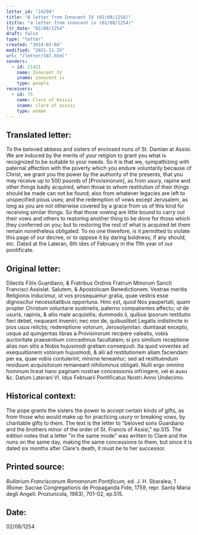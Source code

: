 ```yaml
---
letter_id: "24294"
title: "A letter from Innocent IV (02/08/1254)"
ititle: "a letter from innocent iv (02/08/1254)"
ltr_date: "02/08/1254"
draft: false
type: "letter"
created: "2014-03-04"
modified: "2021-11-25"
url: "/letter/587.html"
senders:
  - id: 21421
    name: Innocent IV
    iname: innocent iv
    type: people
receivers:
  - id: 75
    name: Clare of Assisi
    iname: clare of assisi
    type: woman
---
```

<h2> Translated letter:</h2>To the beloved abbess and sisters of enclosed nuns of St. Damian at Assisi.
We are induced by the merits of your religion to grant you what is recognized to be suitable to your needs.  So it is that we, sympathizing with paternal affection with the poverty which you endure voluntarily because of Christ, we grant you the power by the authority of the presents, that you may receive up to 500 pounds of [Provisinorum], as from usury, rapine and other things badly acquired, when those to whom restitution of their things should be made can not be found; also from whatever legacies are left to unspecified pious uses; and the redemption of vows except Jerusalem, as long as you are not otherwise covered by a grace from us of this kind for receiving similar things.  So that those vowing are little bound to carry out their vows and others to restoring another thing to be done for those which they conferred on you; but to restoring the rest of what is acquired let them remain nonetheless obligated.
To no one therefore, is it permitted to violate this page of our decree, or to oppose it by daring boldness; if any should, etc.
Dated at the Lateran, 6th ides of February in the 11th year of our pontificate.
<h2 class="mt-4"> Original letter:</h2>Dilectis Filiis Guardiano, & Fratribus Ordinis Fratrum Minorum Sancti Francisci Assisiat. Salutem, & Apostolicam Benedictionem.
Vestrae meritis Religionis inducimur, ut vos prosequamur gratia, quae vestris esse dignoscitur necessitatibus opportuna. Hinc est, quod Nos paupertati, quam propter Christum voluntarie sustinetis, paterno compatientes affectu; ut de usuris, rapinis, & aliis male acquisitis; dummodo ii, quibus ipsorum restitutio fieri debet, nequeant inveniri; nec non de, quibuslibet Legatis indistincte in pios usus relictis; redemptione votorum, Jerosolymitan. dumtaxat excepto, usque ad quingentas libras a Provisinorum recipere valeatis, vobis auctoritate praesentium concedimus facultatem; si pro similium receptione alias non sitis a Nobis hujusmodi gratiam consequuti. Ita quod voventes ad exequuitionem votorum hujusmodi, & alii ad restitutionem aliam faciendam per ea, quae vobis contulerint, minime teneantur; sed ad restituendum residuum acquisitorum remaneant nihilominus obligati. Nulli ergo omnino hominum liceat hanc paginam nostrae concessionis infringere, vel ei ausu &c.
Datum Laterani VI. Idus Februarii Pontificatus Nostri Anno Undecimo.
<h2 class="mt-4"> Historical context:</h2>The pope grants the sisters the power to accept certain kinds of gifts, as from those who would make up for practicing usury or breaking vows, by charitable gifts to them.  The text is the letter to "beloved sons Guardiano and the brothers minor of the order of St. Francis of Assisi," ep.515.   The edition notes that a letter "in the same mode" was written to Clare and the nuns on the same day, making the same concessions to them, but since it is dated six months after Clare's death, it must be to her successor.
<h2 class="mt-4"> Printed source:</h2><p><em>Bullarium Franciscanum Romanorum Pontificum,</em> ed. J. H. Sbaralea, 1 (Rome: Sacrae Congregationis de Propaganda Fide, 1759, repr. Santa Maria degli Angeli: Proziuncola, 1983), 701-02, ep.515.</p><h2 class="mt-4"> Date:</h2>02/08/1254